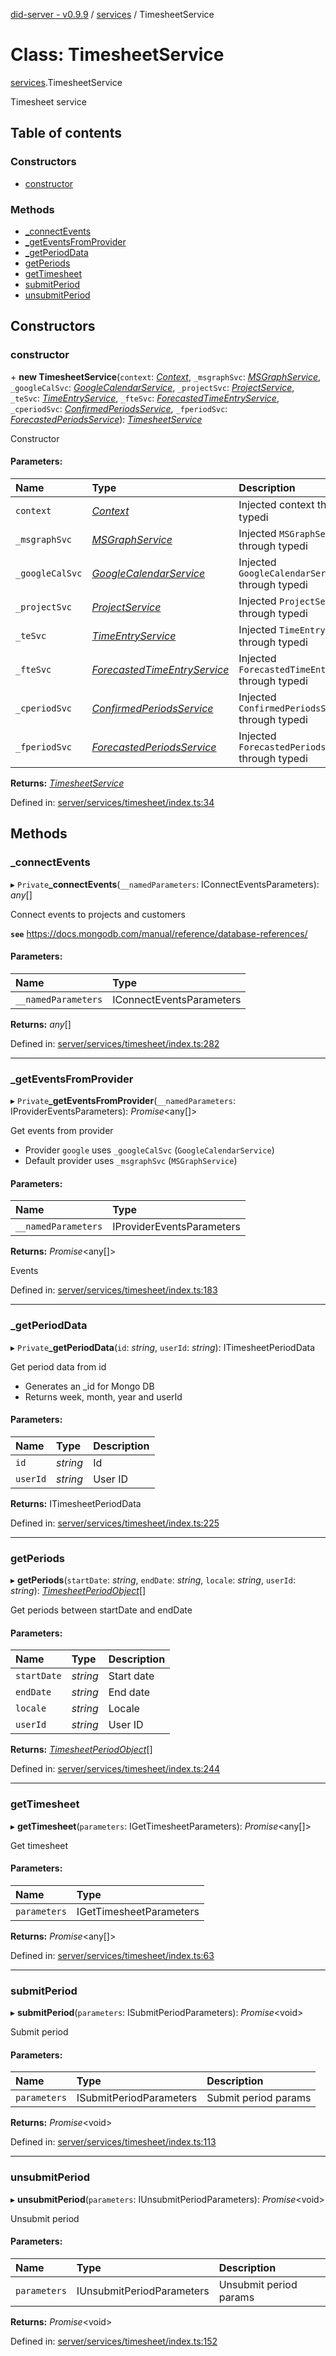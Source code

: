 [did-server - v0.9.9](../README.md) / [services](../modules/services.md) / TimesheetService

# Class: TimesheetService

[services](../modules/services.md).TimesheetService

Timesheet service

## Table of contents

### Constructors

- [constructor](services.timesheetservice.md#constructor)

### Methods

- [\_connectEvents](services.timesheetservice.md#_connectevents)
- [\_getEventsFromProvider](services.timesheetservice.md#_geteventsfromprovider)
- [\_getPeriodData](services.timesheetservice.md#_getperioddata)
- [getPeriods](services.timesheetservice.md#getperiods)
- [getTimesheet](services.timesheetservice.md#gettimesheet)
- [submitPeriod](services.timesheetservice.md#submitperiod)
- [unsubmitPeriod](services.timesheetservice.md#unsubmitperiod)

## Constructors

### constructor

\+ **new TimesheetService**(`context`: [*Context*](graphql_context.context.md), `_msgraphSvc`: [*MSGraphService*](services.msgraphservice.md), `_googleCalSvc`: [*GoogleCalendarService*](services.googlecalendarservice.md), `_projectSvc`: [*ProjectService*](services.projectservice.md), `_teSvc`: [*TimeEntryService*](services.timeentryservice.md), `_fteSvc`: [*ForecastedTimeEntryService*](services.forecastedtimeentryservice.md), `_cperiodSvc`: [*ConfirmedPeriodsService*](services.confirmedperiodsservice.md), `_fperiodSvc`: [*ForecastedPeriodsService*](services.forecastedperiodsservice.md)): [*TimesheetService*](services.timesheetservice.md)

Constructor

#### Parameters:

Name | Type | Description |
:------ | :------ | :------ |
`context` | [*Context*](graphql_context.context.md) | Injected context through typedi   |
`_msgraphSvc` | [*MSGraphService*](services.msgraphservice.md) | Injected `MSGraphService` through typedi   |
`_googleCalSvc` | [*GoogleCalendarService*](services.googlecalendarservice.md) | Injected `GoogleCalendarService` through typedi   |
`_projectSvc` | [*ProjectService*](services.projectservice.md) | Injected `ProjectService` through typedi   |
`_teSvc` | [*TimeEntryService*](services.timeentryservice.md) | Injected `TimeEntryService` through typedi   |
`_fteSvc` | [*ForecastedTimeEntryService*](services.forecastedtimeentryservice.md) | Injected `ForecastedTimeEntryService` through typedi   |
`_cperiodSvc` | [*ConfirmedPeriodsService*](services.confirmedperiodsservice.md) | Injected `ConfirmedPeriodsService` through typedi   |
`_fperiodSvc` | [*ForecastedPeriodsService*](services.forecastedperiodsservice.md) | Injected `ForecastedPeriodsService` through typedi    |

**Returns:** [*TimesheetService*](services.timesheetservice.md)

Defined in: [server/services/timesheet/index.ts:34](https://github.com/Puzzlepart/did/blob/dev/server/services/timesheet/index.ts#L34)

## Methods

### \_connectEvents

▸ `Private`**_connectEvents**(`__namedParameters`: IConnectEventsParameters): *any*[]

Connect events to projects and customers

**`see`** https://docs.mongodb.com/manual/reference/database-references/

#### Parameters:

Name | Type |
:------ | :------ |
`__namedParameters` | IConnectEventsParameters |

**Returns:** *any*[]

Defined in: [server/services/timesheet/index.ts:282](https://github.com/Puzzlepart/did/blob/dev/server/services/timesheet/index.ts#L282)

___

### \_getEventsFromProvider

▸ `Private`**_getEventsFromProvider**(`__namedParameters`: IProviderEventsParameters): *Promise*<any[]\>

Get events from provider

- Provider `google` uses `_googleCalSvc` (`GoogleCalendarService`)
- Default provider uses `_msgraphSvc` (`MSGraphService`)

#### Parameters:

Name | Type |
:------ | :------ |
`__namedParameters` | IProviderEventsParameters |

**Returns:** *Promise*<any[]\>

Events

Defined in: [server/services/timesheet/index.ts:183](https://github.com/Puzzlepart/did/blob/dev/server/services/timesheet/index.ts#L183)

___

### \_getPeriodData

▸ `Private`**_getPeriodData**(`id`: *string*, `userId`: *string*): ITimesheetPeriodData

Get period data from id

* Generates an _id for Mongo DB
* Returns week, month, year and userId

#### Parameters:

Name | Type | Description |
:------ | :------ | :------ |
`id` | *string* | Id   |
`userId` | *string* | User ID    |

**Returns:** ITimesheetPeriodData

Defined in: [server/services/timesheet/index.ts:225](https://github.com/Puzzlepart/did/blob/dev/server/services/timesheet/index.ts#L225)

___

### getPeriods

▸ **getPeriods**(`startDate`: *string*, `endDate`: *string*, `locale`: *string*, `userId`: *string*): [*TimesheetPeriodObject*](graphql.timesheetperiodobject.md)[]

Get periods between startDate and endDate

#### Parameters:

Name | Type | Description |
:------ | :------ | :------ |
`startDate` | *string* | Start date   |
`endDate` | *string* | End date   |
`locale` | *string* | Locale   |
`userId` | *string* | User ID    |

**Returns:** [*TimesheetPeriodObject*](graphql.timesheetperiodobject.md)[]

Defined in: [server/services/timesheet/index.ts:244](https://github.com/Puzzlepart/did/blob/dev/server/services/timesheet/index.ts#L244)

___

### getTimesheet

▸ **getTimesheet**(`parameters`: IGetTimesheetParameters): *Promise*<any[]\>

Get timesheet

#### Parameters:

Name | Type |
:------ | :------ |
`parameters` | IGetTimesheetParameters |

**Returns:** *Promise*<any[]\>

Defined in: [server/services/timesheet/index.ts:63](https://github.com/Puzzlepart/did/blob/dev/server/services/timesheet/index.ts#L63)

___

### submitPeriod

▸ **submitPeriod**(`parameters`: ISubmitPeriodParameters): *Promise*<void\>

Submit period

#### Parameters:

Name | Type | Description |
:------ | :------ | :------ |
`parameters` | ISubmitPeriodParameters | Submit period params    |

**Returns:** *Promise*<void\>

Defined in: [server/services/timesheet/index.ts:113](https://github.com/Puzzlepart/did/blob/dev/server/services/timesheet/index.ts#L113)

___

### unsubmitPeriod

▸ **unsubmitPeriod**(`parameters`: IUnsubmitPeriodParameters): *Promise*<void\>

Unsubmit period

#### Parameters:

Name | Type | Description |
:------ | :------ | :------ |
`parameters` | IUnsubmitPeriodParameters | Unsubmit period params    |

**Returns:** *Promise*<void\>

Defined in: [server/services/timesheet/index.ts:152](https://github.com/Puzzlepart/did/blob/dev/server/services/timesheet/index.ts#L152)
